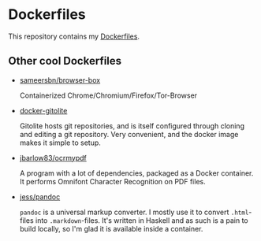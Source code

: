 # Dockerfiles

This repository contains my [Dockerfiles](https://docs.docker.com/reference/builder/).

## Other cool Dockerfiles

* [sameersbn/browser-box](https://github.com/sameersbn/docker-browser-box)

    Containerized Chrome/Chromium/Firefox/Tor-Browser

* [docker-gitolite](https://github.com/hlj/docker-gitolite)

    Gitolite hosts git repositories, and is itself configured through cloning
    and editing a git repository. Very convenient, and the docker image makes
    it simple to setup.

* [jbarlow83/ocrmypdf](https://github.com/jbarlow83/OCRmyPDF)

    A program with a lot of dependencies, packaged as a Docker container. It
    performs Omnifont Character Recognition on PDF files.

* [jess/pandoc](https://github.com/jfrazelle/dockerfiles/tree/master/pandoc)

    `pandoc` is a universal markup converter. I mostly use it to convert
    `.html`-files into `.markdown`-files. It's written in Haskell and as such
    is a pain to build locally, so I'm glad it is available inside a container.


